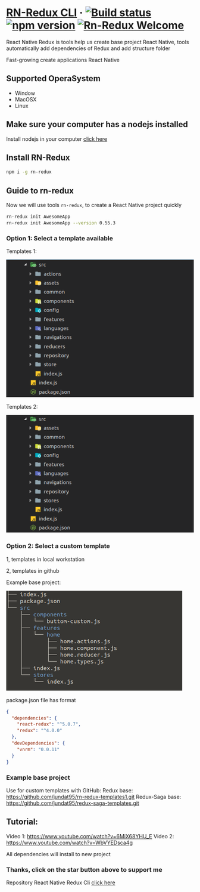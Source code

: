 # [RN-Redux CLI](https://github.com/jundat95/rn-redux-cli.git) &middot; [![Build status](https://ci.appveyor.com/api/projects/status/b5kayplxp97i2nq6?svg=true)](https://ci.appveyor.com/project/jundat95/rn-redux-cli) [![npm version](https://badge.fury.io/js/rn-redux.svg)](https://badge.fury.io/js/rn-redux) [![Rn-Redux Welcome](https://img.shields.io/badge/Jundat95-RNRedux-brightgreen.svg)](CONTRIBUTING.md#pull-requests)

React Native Redux is tools help us create base project React Native, tools automatically add dependencies of Redux and add structure folder

Fast-growing create applications React Native


## Supported OperaSystem
* Window
* MacOSX
* Linux


## Make sure your computer has a nodejs installed
Install nodejs in your computer [click here](https://nodejs.org/en/)


## Install RN-Redux

```bash
npm i -g rn-redux
```

## Guide to rn-redux

Now we will use tools `rn-redux`, to create a React Native project quickly

```bash
rn-redux init AwesomeApp
rn-redux init AwesomeApp --version 0.55.3
```


### Option 1: Select a template available

Templates 1:

![Templates 1](./images/templates1.png)


Templates 2:

![Templates 2](./images/templates2.png)


### Option 2: Select a custom template 

1, templates in local workstation

2, templates in github

Example base project: 

![Example base project](./images/baseproject.png)

package.json file has format

```json
{
  "dependencies": {
    "react-redux": "^5.0.7",
    "redux": "^4.0.0"
  },
  "devDependencies": {
    "vnrm": "0.0.11"
  }
}
```

### Example base project 
Use for custom templates with GitHub: 
Redux base: https://github.com/jundat95/rn-redux-templates1.git
Redux-Saga base: https://github.com/jundat95/redux-saga-templates.git

## Tutorial:
Video 1: https://www.youtube.com/watch?v=6MiX68YHU_E
Video 2: https://www.youtube.com/watch?v=WbVYEDsca4g

All dependencies will install to new project

### Thanks, click on the star button above to support me

Repository React Native Redux Cli [click here](https://github.com/jundat95/rn-redux-cli)
